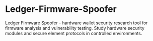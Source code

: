 # Ledger-Firmware-Spoofer
Ledger Firmware Spoofer - hardware wallet security research tool for firmware analysis and vulnerability testing. Study hardware security modules and secure element protocols in controlled environments.
